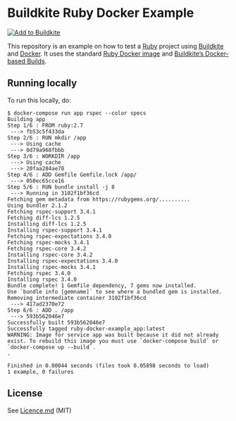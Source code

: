 # Buildkite Ruby Docker Example

[![Add to Buildkite](https://buildkite.com/button.svg)](https://buildkite.com/new)

This repository is an example on how to test a [Ruby](https://www.ruby-lang.org/en/) project using [Buildkite](https://buildkite.com/) and [Docker](https://docker.com/). It uses the standard [Ruby Docker image](https://hub.docker.com/_/ruby/) and [Buildkite’s Docker-based Builds](https://buildkite.com/docs/guides/docker-containerized-builds).

## Running locally

To run this locally, do:

```
$ docker-compose run app rspec --color specs
Building app
Step 1/6 : FROM ruby:2.7
 ---> fb53c5f433da
Step 2/6 : RUN mkdir /app
 ---> Using cache
 ---> 0d79a968fbbb
Step 3/6 : WORKDIR /app
 ---> Using cache
 ---> 20faa284ae78
Step 4/6 : ADD Gemfile Gemfile.lock /app/
 ---> 050ec65cce16
Step 5/6 : RUN bundle install -j 8
 ---> Running in 3102f1bf36cd
Fetching gem metadata from https://rubygems.org/..........
Using bundler 2.1.2
Fetching rspec-support 3.4.1
Fetching diff-lcs 1.2.5
Installing diff-lcs 1.2.5
Installing rspec-support 3.4.1
Fetching rspec-expectations 3.4.0
Fetching rspec-mocks 3.4.1
Fetching rspec-core 3.4.2
Installing rspec-core 3.4.2
Installing rspec-expectations 3.4.0
Installing rspec-mocks 3.4.1
Fetching rspec 3.4.0
Installing rspec 3.4.0
Bundle complete! 1 Gemfile dependency, 7 gems now installed.
Use `bundle info [gemname]` to see where a bundled gem is installed.
Removing intermediate container 3102f1bf36cd
 ---> 417ad2370e72
Step 6/6 : ADD . /app
 ---> 593b562046e7
Successfully built 593b562046e7
Successfully tagged ruby-docker-example_app:latest
WARNING: Image for service app was built because it did not already exist. To rebuild this image you must use `docker-compose build` or `docker-compose up --build`.
.

Finished in 0.00044 seconds (files took 0.05898 seconds to load)
1 example, 0 failures
```

## License

See [Licence.md](Licence.md) (MIT)
